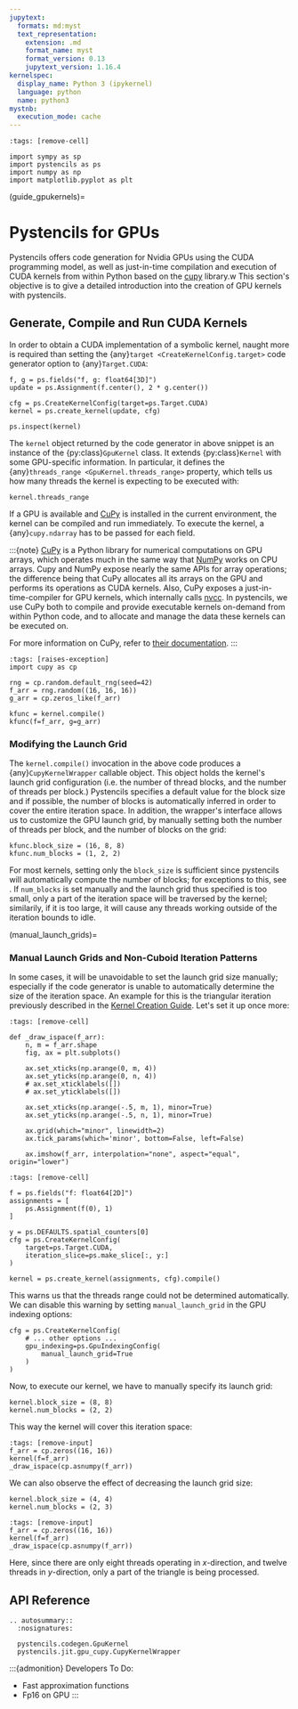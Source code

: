 ```yaml
---
jupytext:
  formats: md:myst
  text_representation:
    extension: .md
    format_name: myst
    format_version: 0.13
    jupytext_version: 1.16.4
kernelspec:
  display_name: Python 3 (ipykernel)
  language: python
  name: python3
mystnb:
  execution_mode: cache
---
```


```{code-cell} ipython3
:tags: [remove-cell]

import sympy as sp
import pystencils as ps
import numpy as np
import matplotlib.pyplot as plt
```

(guide_gpukernels)=
# Pystencils for GPUs

Pystencils offers code generation for Nvidia GPUs using the CUDA programming model,
as well as just-in-time compilation and execution of CUDA kernels from within Python
based on the [cupy] library.w
This section's objective is to give a detailed introduction into the creation of
GPU kernels with pystencils.

## Generate, Compile and Run CUDA Kernels

In order to obtain a CUDA implementation of a symbolic kernel, naught more is required
than setting the {any}`target <CreateKernelConfig.target>` code generator option to
{any}`Target.CUDA`:

```{code-cell} ipython3
f, g = ps.fields("f, g: float64[3D]")
update = ps.Assignment(f.center(), 2 * g.center())

cfg = ps.CreateKernelConfig(target=ps.Target.CUDA)
kernel = ps.create_kernel(update, cfg)

ps.inspect(kernel)
```

The `kernel` object returned by the code generator in above snippet is an instance
of the {py:class}`GpuKernel` class.
It extends {py:class}`Kernel` with some GPU-specific information.
In particular, it defines the {any}`threads_range <GpuKernel.threads_range>`
property, which tells us how many threads the kernel is expecting to be executed with:

```{code-cell} ipython3
kernel.threads_range
```

If a GPU is available and [CuPy][cupy] is installed in the current environment,
the kernel can be compiled and run immediately.
To execute the kernel, a {any}`cupy.ndarray` has to be passed for each field.

:::{note}
[CuPy][cupy] is a Python library for numerical computations on GPU arrays,
which operates much in the same way that [NumPy][numpy] works on CPU arrays.
Cupy and NumPy expose nearly the same APIs for array operations;
the difference being that CuPy allocates all its arrays on the GPU
and performs its operations as CUDA kernels.
Also, CuPy exposes a just-in-time-compiler for GPU kernels, which internally calls [nvcc].
In pystencils, we use CuPy both to compile and provide executable kernels on-demand from within Python code,
and to allocate and manage the data these kernels can be executed on.

For more information on CuPy, refer to [their documentation][cupy-docs].
:::

```{code-cell} ipython3
:tags: [raises-exception]
import cupy as cp

rng = cp.random.default_rng(seed=42)
f_arr = rng.random((16, 16, 16))
g_arr = cp.zeros_like(f_arr)

kfunc = kernel.compile()
kfunc(f=f_arr, g=g_arr)
```

### Modifying the Launch Grid

The `kernel.compile()` invocation in the above code produces a {any}`CupyKernelWrapper` callable object.
This object holds the kernel's launch grid configuration
(i.e. the number of thread blocks, and the number of threads per block.)
Pystencils specifies a default value for the block size and if possible, 
the number of blocks is automatically inferred in order to cover the entire iteration space.
In addition, the wrapper's interface allows us to customize the GPU launch grid,
by manually setting both the number of threads per block, and the number of blocks on the grid:

```{code-cell} ipython3
kfunc.block_size = (16, 8, 8)
kfunc.num_blocks = (1, 2, 2)
```

For most kernels, setting only the `block_size` is sufficient since pystencils will
automatically compute the number of blocks;
for exceptions to this, see [](#manual_launch_grids).
If `num_blocks` is set manually and the launch grid thus specified is too small, only
a part of the iteration space will be traversed by the kernel;
similarily, if it is too large, it will cause any threads working outside of the iteration bounds to idle.

(manual_launch_grids)=
### Manual Launch Grids and Non-Cuboid Iteration Patterns

In some cases, it will be unavoidable to set the launch grid size manually;
especially if the code generator is unable to automatically determine the size of the
iteration space.
An example for this is the triangular iteration previously described in the [Kernel Creation Guide](#example_triangular_iteration).
Let's set it up once more:

```{code-cell} ipython3
:tags: [remove-cell]

def _draw_ispace(f_arr):
    n, m = f_arr.shape
    fig, ax = plt.subplots()
    
    ax.set_xticks(np.arange(0, m, 4))
    ax.set_yticks(np.arange(0, n, 4))
    # ax.set_xticklabels([])
    # ax.set_yticklabels([])

    ax.set_xticks(np.arange(-.5, m, 1), minor=True)
    ax.set_yticks(np.arange(-.5, n, 1), minor=True)
    
    ax.grid(which="minor", linewidth=2)
    ax.tick_params(which='minor', bottom=False, left=False)
    
    ax.imshow(f_arr, interpolation="none", aspect="equal", origin="lower")
```

```{code-cell} ipython3
:tags: [remove-cell]

f = ps.fields("f: float64[2D]")
assignments = [
    ps.Assignment(f(0), 1)
]
```

```{code-cell} ipython3
y = ps.DEFAULTS.spatial_counters[0]
cfg = ps.CreateKernelConfig(
    target=ps.Target.CUDA,
    iteration_slice=ps.make_slice[:, y:]
)
    
kernel = ps.create_kernel(assignments, cfg).compile()
```

This warns us that the threads range could not be determined automatically.
We can disable this warning by setting `manual_launch_grid` in the GPU indexing options:

```{code-cell}
cfg = ps.CreateKernelConfig(
    # ... other options ...
    gpu_indexing=ps.GpuIndexingConfig(
        manual_launch_grid=True
    )
)
```

Now, to execute our kernel, we have to manually specify its launch grid:

```{code-cell} ipython3
kernel.block_size = (8, 8)
kernel.num_blocks = (2, 2)
```

This way the kernel will cover this iteration space:

```{code-cell} ipython3
:tags: [remove-input]
f_arr = cp.zeros((16, 16))
kernel(f=f_arr)
_draw_ispace(cp.asnumpy(f_arr))
```

We can also observe the effect of decreasing the launch grid size:

```{code-cell} ipython3
kernel.block_size = (4, 4)
kernel.num_blocks = (2, 3)
```

```{code-cell} ipython3
:tags: [remove-input]
f_arr = cp.zeros((16, 16))
kernel(f=f_arr)
_draw_ispace(cp.asnumpy(f_arr))
```

Here, since there are only eight threads operating in $x$-direction, 
and twelve threads in $y$-direction,
only a part of the triangle is being processed.

## API Reference

```{eval-rst}
.. autosummary::
  :nosignatures:

  pystencils.codegen.GpuKernel
  pystencils.jit.gpu_cupy.CupyKernelWrapper
```

:::{admonition} Developers To Do:

- Fast approximation functions
- Fp16 on GPU
:::


[cupy]: https://cupy.dev "CuPy Homepage"
[numpy]: https://numpy.org "NumPy Homepage"
[nvcc]: https://docs.nvidia.com/cuda/cuda-compiler-driver-nvcc/index.html "NVIDIA CUDA Compiler Driver"
[cupy-docs]: https://docs.cupy.dev/en/stable/overview.html "CuPy Documentation"
